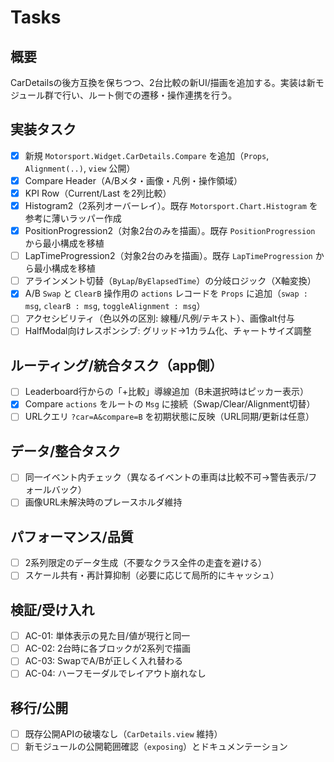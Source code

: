 # Tasks

## 概要
CarDetailsの後方互換を保ちつつ、2台比較の新UI/描画を追加する。実装は新モジュール群で行い、ルート側での遷移・操作連携を行う。

## 実装タスク
- [x] 新規 `Motorsport.Widget.CarDetails.Compare` を追加（`Props`, `Alignment(..)`, `view` 公開）
- [x] Compare Header（A/Bメタ・画像・凡例・操作領域）
- [x] KPI Row（Current/Last を2列比較）
- [x] Histogram2（2系列オーバーレイ）。既存 `Motorsport.Chart.Histogram` を参考に薄いラッパー作成
- [x] PositionProgression2（対象2台のみを描画）。既存 `PositionProgression` から最小構成を移植
- [ ] LapTimeProgression2（対象2台のみを描画）。既存 `LapTimeProgression` から最小構成を移植
- [ ] アラインメント切替（`ByLap`/`ByElapsedTime`）の分岐ロジック（X軸変換）
- [x] A/B `Swap` と `ClearB` 操作用の `actions` レコードを `Props` に追加（`swap : msg`, `clearB : msg`, `toggleAlignment : msg`）
- [ ] アクセシビリティ（色以外の区別: 線種/凡例/テキスト）、画像alt付与
- [ ] HalfModal向けレスポンシブ: グリッド→1カラム化、チャートサイズ調整

## ルーティング/統合タスク（app側）
- [ ] Leaderboard行からの「+比較」導線追加（B未選択時はピッカー表示）
- [x] Compare `actions` をルートの `Msg` に接続（Swap/Clear/Alignment切替）
- [ ] URLクエリ `?car=A&compare=B` を初期状態に反映（URL同期/更新は任意）

## データ/整合タスク
- [ ] 同一イベント内チェック（異なるイベントの車両は比較不可→警告表示/フォールバック）
- [ ] 画像URL未解決時のプレースホルダ維持

## パフォーマンス/品質
- [ ] 2系列限定のデータ生成（不要なクラス全件の走査を避ける）
- [ ] スケール共有・再計算抑制（必要に応じて局所的にキャッシュ）

## 検証/受け入れ
- [ ] AC-01: 単体表示の見た目/値が現行と同一
- [ ] AC-02: 2台時に各ブロックが2系列で描画
- [ ] AC-03: SwapでA/Bが正しく入れ替わる
- [ ] AC-04: ハーフモーダルでレイアウト崩れなし

## 移行/公開
- [ ] 既存公開APIの破壊なし（`CarDetails.view` 維持）
- [ ] 新モジュールの公開範囲確認（`exposing`）とドキュメンテーション
